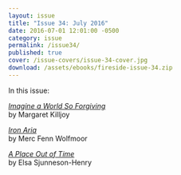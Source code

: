 ```yaml
---
layout: issue
title: "Issue 34: July 2016"
date: 2016-07-01 12:01:00 -0500
category: issue
permalink: /issue34/
published: true
cover: /issue-covers/issue-34-cover.jpg
download: /assets/ebooks/fireside-issue-34.zip
---
```


In this issue:

[_Imagine a World So Forgiving_](/issue34/chapter/imagine-a-world-so-forgiving/)<br/>
by Margaret Killjoy

[_Iron Aria_](/issue34/chapter/iron-aria/) <br/>
by Merc Fenn Wolfmoor

[_A Place Out of Time_](/issue34/chapter/a-place-out-of-time/)<br/>
by Elsa Sjunneson-Henry
